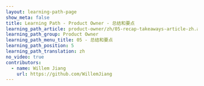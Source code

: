 ```yaml
---
layout: learning-path-page
show_meta: false
title: Learning Path - Product Owner - 总结和要点
learning_path_article: product-owner/zh/05-recap-takeaways-article-zh.asciidoc
learning_path_group: Product Owner
learning_path_menu_title: 05 - 总结和要点
learning_path_position: 5
learning_path_translation: zh
no_video: true
contributors:
  - name: Willem Jiang
    url: https://github.com/WillemJiang
---
```

<!--- This file autogenerated from https://github.com/InnerSourceCommons/InnerSourceLearningPath/blob/master/scripts/generate_learning_path_markdown.js -->